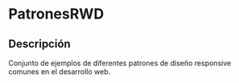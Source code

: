 # PatronesRWD
## Descripción
Conjunto de ejemplos de diferentes patrones de diseño responsive comunes en el desarrollo web.
